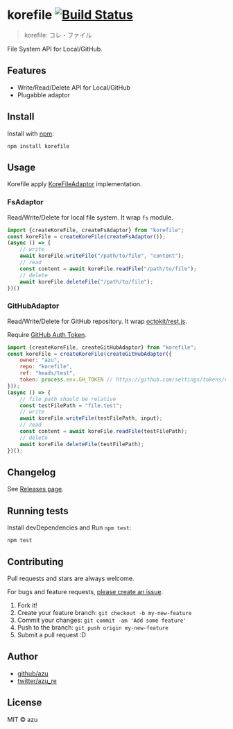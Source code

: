 # korefile [![Build Status](https://travis-ci.org/azu/korefile.svg?branch=master)](https://travis-ci.org/azu/korefile)
 
> korefile: コレ・ファイル
 
File System API for Local/GitHub.

## Features

- Write/Read/Delete API for Local/GitHub
- Plugabble adaptor

## Install

Install with [npm](https://www.npmjs.com/):

    npm install korefile

## Usage

Korefile apply [KoreFileAdaptor](./src/KoreFileAdaptor.ts) implementation. 

### FsAdaptor

Read/Write/Delete for local file system.
It wrap `fs` module.

```js
import {createKoreFile, createFsAdaptor} from "korefile";
const koreFile = createKoreFile(createFsAdaptor());
(async () => { 
    // write
    await koreFile.writeFile("/path/to/file", "content");
    // read
    const content = await koreFile.readFile("/path/to/file");
    // delete
    await koreFile.deleteFile("/path/to/file");
})()
```

### GitHubAdaptor

Read/Write/Delete for GitHub repository.
It wrap [octokit/rest.js](https://github.com/octokit/rest.js/).

Require [GitHub Auth Token](https://github.com/settings/tokens/new).

```js
import {createKoreFile, createGitHubAdaptor} from "korefile";
const koreFile = createKoreFile(createGitHubAdaptor({
    owner: "azu",
    repo: "korefile",
    ref: "heads/test",
    token: process.env.GH_TOKEN // https://github.com/settings/tokens/new
}));
(async () => { 
    // file path should be relative
    const testFilePath = "file.test";
    // write
    await koreFile.writeFile(testFilePath, input);
    // read
    const content = await koreFile.readFile(testFilePath);
    // delete
    await koreFile.deleteFile(testFilePath);
})();
```

## Changelog

See [Releases page](https://github.com/azu/korefile/releases).

## Running tests

Install devDependencies and Run `npm test`:

    npm test

## Contributing

Pull requests and stars are always welcome.

For bugs and feature requests, [please create an issue](https://github.com/azu/korefile/issues).

1. Fork it!
2. Create your feature branch: `git checkout -b my-new-feature`
3. Commit your changes: `git commit -am 'Add some feature'`
4. Push to the branch: `git push origin my-new-feature`
5. Submit a pull request :D

## Author

- [github/azu](https://github.com/azu)
- [twitter/azu_re](https://twitter.com/azu_re)

## License

MIT © azu
